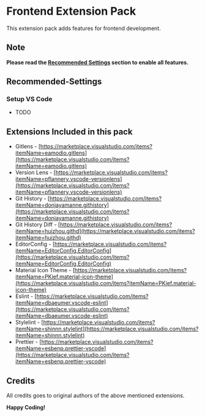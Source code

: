 # Frontend Extension Pack

This extension pack adds features for frontend development.

## Note

**Please read the [Recommended Settings](#Recommended-Settings) section to enable all features.**

## Recommended-Settings

### Setup VS Code

* TODO

## Extensions Included in this pack

- Gitlens - [https://marketplace.visualstudio.com/items?itemName=eamodio.gitlens](https://marketplace.visualstudio.com/items?itemName=eamodio.gitlens)
- Version Lens - [https://marketplace.visualstudio.com/items?itemName=pflannery.vscode-versionlens](https://marketplace.visualstudio.com/items?itemName=pflannery.vscode-versionlens)
- Git History - [https://marketplace.visualstudio.com/items?itemName=donjayamanne.githistory](https://marketplace.visualstudio.com/items?itemName=donjayamanne.githistory)
- Git History Diff - [https://marketplace.visualstudio.com/items?itemName=huizhou.githd](https://marketplace.visualstudio.com/items?itemName=huizhou.githd)
- EditorConfig - [https://marketplace.visualstudio.com/items?itemName=EditorConfig.EditorConfig](https://marketplace.visualstudio.com/items?itemName=EditorConfig.EditorConfig)
- Material Icon Theme - [https://marketplace.visualstudio.com/items?itemName=PKief.material-icon-theme](https://marketplace.visualstudio.com/items?itemName=PKief.material-icon-theme)
- Eslint - [https://marketplace.visualstudio.com/items?itemName=dbaeumer.vscode-eslint](https://marketplace.visualstudio.com/items?itemName=dbaeumer.vscode-eslint)
- Stylelint - [https://marketplace.visualstudio.com/items?itemName=shinnn.stylelint](https://marketplace.visualstudio.com/items?itemName=shinnn.stylelint)
- Prettier - [https://marketplace.visualstudio.com/items?itemName=esbenp.prettier-vscode](https://marketplace.visualstudio.com/items?itemName=esbenp.prettier-vscode)

## Credits

All credits goes to original authors of the above mentioned extensions.

**Happy Coding!**
